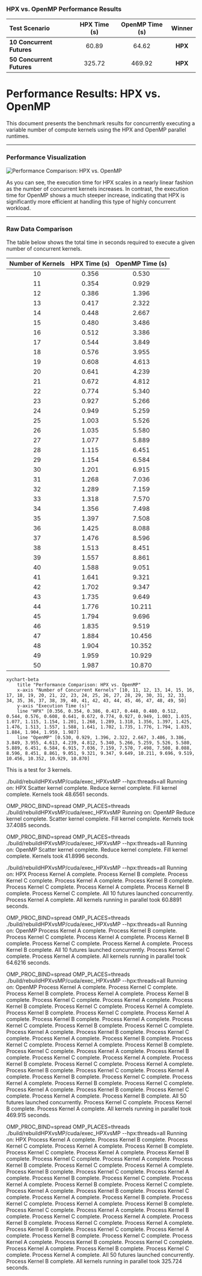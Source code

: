 ### **HPX vs. OpenMP Performance Results**

| Test Scenario | HPX Time (s) | OpenMP Time (s) | **Winner** |
| :--- | :---: | :---: | :---: |
| **10 Concurrent Futures** | 60.89 | 64.62 | **HPX** |
| **50 Concurrent Futures** | 325.72 | 469.92 | **HPX** |

# Performance Results: HPX vs. OpenMP

This document presents the benchmark results for concurrently executing a variable number of compute kernels using the HPX and OpenMP parallel runtimes.

***

### Performance Visualization

![Performance Comparison: HPX vs. OpenMP](hpx_vs_omp_performance.png)

As you can see, the execution time for HPX scales in a nearly linear fashion as the number of concurrent kernels increases. In contrast, the execution time for OpenMP shows a much steeper increase, indicating that HPX is significantly more efficient at handling this type of highly concurrent workload.

***

### Raw Data Comparison

The table below shows the total time in seconds required to execute a given number of concurrent kernels.

| Number of Kernels | HPX Time (s) | OpenMP Time (s) |
| :---: | :---: | :---: |
| 10 | 0.356 | 0.530 |
| 11 | 0.354 | 0.929 |
| 12 | 0.386 | 1.396 |
| 13 | 0.417 | 2.322 |
| 14 | 0.448 | 2.667 |
| 15 | 0.480 | 3.486 |
| 16 | 0.512 | 3.386 |
| 17 | 0.544 | 3.849 |
| 18 | 0.576 | 3.955 |
| 19 | 0.608 | 4.613 |
| 20 | 0.641 | 4.239 |
| 21 | 0.672 | 4.812 |
| 22 | 0.774 | 5.340 |
| 23 | 0.927 | 5.266 |
| 24 | 0.949 | 5.259 |
| 25 | 1.003 | 5.526 |
| 26 | 1.035 | 5.580 |
| 27 | 1.077 | 5.889 |
| 28 | 1.115 | 6.451 |
| 29 | 1.154 | 6.584 |
| 30 | 1.201 | 6.915 |
| 31 | 1.268 | 7.036 |
| 32 | 1.289 | 7.159 |
| 33 | 1.318 | 7.570 |
| 34 | 1.356 | 7.498 |
| 35 | 1.397 | 7.508 |
| 36 | 1.425 | 8.088 |
| 37 | 1.476 | 8.596 |
| 38 | 1.513 | 8.451 |
| 39 | 1.557 | 8.861 |
| 40 | 1.588 | 9.051 |
| 41 | 1.641 | 9.321 |
| 42 | 1.702 | 9.347 |
| 43 | 1.735 | 9.649 |
| 44 | 1.776 | 10.211 |
| 45 | 1.794 | 9.696 |
| 46 | 1.835 | 9.519 |
| 47 | 1.884 | 10.456 |
| 48 | 1.904 | 10.352 |
| 49 | 1.959 | 10.929 |
| 50 | 1.987 | 10.870 |

```mermaid
xychart-beta
    title "Performance Comparison: HPX vs. OpenMP"
    x-axis "Number of Concurrent Kernels" [10, 11, 12, 13, 14, 15, 16, 17, 18, 19, 20, 21, 22, 23, 24, 25, 26, 27, 28, 29, 30, 31, 32, 33, 34, 35, 36, 37, 38, 39, 40, 41, 42, 43, 44, 45, 46, 47, 48, 49, 50]
    y-axis "Execution Time (s)"
    line "HPX" [0.356, 0.354, 0.386, 0.417, 0.448, 0.480, 0.512, 0.544, 0.576, 0.608, 0.641, 0.672, 0.774, 0.927, 0.949, 1.003, 1.035, 1.077, 1.115, 1.154, 1.201, 1.268, 1.289, 1.318, 1.356, 1.397, 1.425, 1.476, 1.513, 1.557, 1.588, 1.641, 1.702, 1.735, 1.776, 1.794, 1.835, 1.884, 1.904, 1.959, 1.987]
    line "OpenMP" [0.530, 0.929, 1.396, 2.322, 2.667, 3.486, 3.386, 3.849, 3.955, 4.613, 4.239, 4.812, 5.340, 5.266, 5.259, 5.526, 5.580, 5.889, 6.451, 6.584, 6.915, 7.036, 7.159, 7.570, 7.498, 7.508, 8.088, 8.596, 8.451, 8.861, 9.051, 9.321, 9.347, 9.649, 10.211, 9.696, 9.519, 10.456, 10.352, 10.929, 10.870]
```
This is a test for 3 kernels.

./build/rebuildHPXvsMP/cuda/exec_HPXvsMP --hpx:threads=all
Running on: HPX
Scatter kernel complete.
Reduce kernel complete.
Fill kernel complete.
Kernels took 48.6561 seconds.

OMP_PROC_BIND=spread OMP_PLACES=threads  ./build/rebuildHPXvsMP/cuda/exec_HPXvsMP 
Running on: OpenMP
Reduce kernel complete.
Scatter kernel complete.
Fill kernel complete.
Kernels took 37.4085 seconds.

OMP_PROC_BIND=spread OMP_PLACES=threads  ./build/rebuildHPXvsMP/cuda/exec_HPXvsMP --hpx:threads=all
Running on: OpenMP
Scatter kernel complete.
Reduce kernel complete.
Fill kernel complete.
Kernels took 41.8996 seconds.

./build/rebuildHPXvsMP/cuda/exec_HPXvsMP --hpx:threads=all
Running on: HPX
Process Kernel A complete.
Process Kernel B complete.
Process Kernel C complete.
Process Kernel A complete.
Process Kernel B complete.
Process Kernel C complete.
Process Kernel A complete.
Process Kernel B complete.
Process Kernel C complete.
All 10 futures launched concurrently.
Process Kernel A complete.
All kernels running in parallel took 60.8891 seconds.

OMP_PROC_BIND=spread OMP_PLACES=threads  ./build/rebuildHPXvsMP/cuda/exec_HPXvsMP --hpx:threads=all
Running on: OpenMP
Process Kernel A complete.
Process Kernel B complete.
Process Kernel C complete.
Process Kernel A complete.
Process Kernel B complete.
Process Kernel C complete.
Process Kernel A complete.
Process Kernel B complete.
All 10 futures launched concurrently.
Process Kernel C complete.
Process Kernel A complete.
All kernels running in parallel took 64.6216 seconds.

OMP_PROC_BIND=spread OMP_PLACES=threads  ./build/rebuildHPXvsMP/cuda/exec_HPXvsMP --hpx:threads=all
Running on: OpenMP
Process Kernel A complete.
Process Kernel C complete.
Process Kernel B complete.
Process Kernel A complete.
Process Kernel B complete.
Process Kernel C complete.
Process Kernel A complete.
Process Kernel B complete.
Process Kernel C complete.
Process Kernel A complete.
Process Kernel B complete.
Process Kernel C complete.
Process Kernel A complete.
Process Kernel B complete.
Process Kernel A complete.
Process Kernel C complete.
Process Kernel B complete.
Process Kernel C complete.
Process Kernel A complete.
Process Kernel B complete.
Process Kernel C complete.
Process Kernel A complete.
Process Kernel B complete.
Process Kernel C complete.
Process Kernel A complete.
Process Kernel B complete.
Process Kernel C complete.
Process Kernel A complete.
Process Kernel B complete.
Process Kernel C complete.
Process Kernel A complete.
Process Kernel B complete.
Process Kernel C complete.
Process Kernel A complete.
Process Kernel B complete.
Process Kernel C complete.
Process Kernel A complete.
Process Kernel B complete.
Process Kernel C complete.
Process Kernel A complete.
Process Kernel B complete.
Process Kernel C complete.
Process Kernel A complete.
Process Kernel B complete.
Process Kernel C complete.
Process Kernel A complete.
Process Kernel B complete.
All 50 futures launched concurrently.
Process Kernel C complete.
Process Kernel B complete.
Process Kernel A complete.
All kernels running in parallel took 469.915 seconds.

OMP_PROC_BIND=spread OMP_PLACES=threads  ./build/rebuildHPXvsMP/cuda/exec_HPXvsMP --hpx:threads=all
Running on: HPX
Process Kernel A complete.
Process Kernel B complete.
Process Kernel C complete.
Process Kernel A complete.
Process Kernel B complete.
Process Kernel C complete.
Process Kernel A complete.
Process Kernel B complete.
Process Kernel C complete.
Process Kernel A complete.
Process Kernel B complete.
Process Kernel C complete.
Process Kernel A complete.
Process Kernel B complete.
Process Kernel C complete.
Process Kernel A complete.
Process Kernel B complete.
Process Kernel C complete.
Process Kernel A complete.
Process Kernel B complete.
Process Kernel C complete.
Process Kernel A complete.
Process Kernel B complete.
Process Kernel C complete.
Process Kernel A complete.
Process Kernel B complete.
Process Kernel C complete.
Process Kernel A complete.
Process Kernel B complete.
Process Kernel C complete.
Process Kernel A complete.
Process Kernel B complete.
Process Kernel C complete.
Process Kernel A complete.
Process Kernel B complete.
Process Kernel C complete.
Process Kernel A complete.
Process Kernel B complete.
Process Kernel C complete.
Process Kernel A complete.
Process Kernel B complete.
Process Kernel C complete.
Process Kernel A complete.
Process Kernel B complete.
Process Kernel C complete.
Process Kernel A complete.
Process Kernel B complete.
Process Kernel C complete.
Process Kernel A complete.
All 50 futures launched concurrently.
Process Kernel B complete.
All kernels running in parallel took 325.724 seconds.